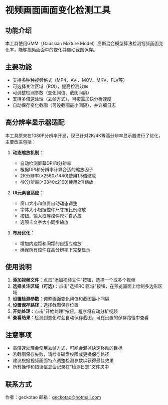 # 视频画面画面变化检测工具

## 功能介绍

本工具使用GMM（Gaussian Mixture Model）高斯混合模型算法检测视频画面变化率，能够视频画面中的变化并自动截图保存。

## 主要功能

- 支持多种种视频格式（MP4、AVI、MOV、MKV、FLV等）
- 可选择关注区域（ROI），提高检测效率
- 可调整检测参数（变化阈值、截图间隔）
- 支持多倍速处理（丟帧方式），可按需加快分析速度
- 自动保存变化截图（可设截图最小间隔），并详细日志

## 高分辨率显示器适配

本工具原来在1080P分辨率开发，现已针对2K/4K等高分辨率显示器进行了优化，主要改进包括：

1. **动态缩放机制**：
   - 自动检测屏幕DPI和分辨率
   - 根据DPI和分辨率计算合适的缩放因子
   - 2K分辨率(≥2560x1440)使用1.5倍缩放
   - 4K分辨率(≥3840x2160)使用2倍缩放

2. **UI元素自适应**：
   - 窗口大小和位置自动动态调整
   - 字体大小根据控件尺寸按比例缩放
   - 按钮、输入框等控件尺寸自适应
   - 选项卡文字大小同步缩放

3. **布局优化**：
   - 增加内边距和间距的自适应缩放
   - 确保所有控件在高分辨率下完整显示

## 使用说明

1. **添加视频文件**：点击"添加视频文件"按钮，选择一个或多个视频
2. **选择关注区域（可选）**：点击"选择ROI区域"按钮，在预览画面上绘制多边形区域
3. **设置检测参数**：调整画面变化阈值和截图最小间隔
4. **设置保存路径**：选择截图保存位置
5. **开始处理**：点击"开始处理"按钮，程序将自动分析视频
6. **查看结果**：检测到变化时会自动保存截图，可在设置的保存路径中查看

## 注意事项

- 高倍速处理会使用丢帧方式，可能会漏掉快速移动的目标
- 若截图保存失败，请检查磁盘权限或更换保存路径
- 建议根据视频画面特点调整检测参数以获得最佳效果
- 所有操作和错误信息会记录在"检测日志"文件夹中

## 联系方式

作者：geckotao
邮箱：geckotao@hotmail.com
